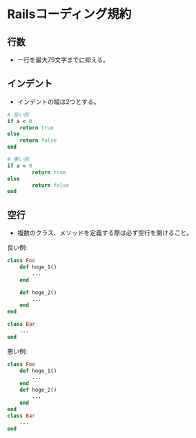 # Railsコーディング規約

## 行数
- 一行を最大79文字までに抑える。

## インデント
- インデントの幅は2つとする。
```ruby
# 良い例
if a < 0
	return true
else
	return false
end

# 悪い例
if a < 0
		return true
else
		return false
end
```

## 空行
- 複数のクラス、メソッドを定義する際は必ず空行を開けること。 

良い例:
```ruby
class Foo
	def hoge_1()
		...
	end

	def hoge_2()
		...
	end
end

class Bar
	...
end
```

悪い例:
```ruby
class Foo
	def hoge_1()
		...
	end
	def hoge_2()
		...
	end
end
class Bar
	...
end
```
